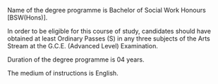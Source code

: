 Name of the degree programme is Bachelor of Social Work Honours [BSW(Hons)].

In order to be eligible for this course of study, candidates should have obtained at least
Ordinary Passes (S) in any three subjects of the Arts Stream at the G.C.E. (Advanced Level)
Examination.
	 	 	 
Duration of the degree programme is 04 years.

The medium of instructions is English.